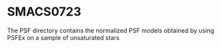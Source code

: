 # SMACS0723
 
The PSF directory contains the normalized PSF models obtained by using PSFEx on a sample of unsaturated stars